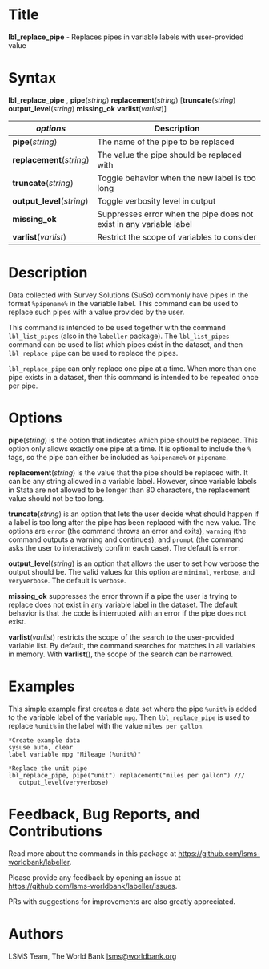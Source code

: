 # Title

__lbl_replace_pipe__ - Replaces pipes in variable labels with user-provided value

# Syntax

__lbl_replace_pipe__ , __pipe__(_string_) __**rep**lacement__(_string_) [__**trun**cate__(_string_) __**out**put_level__(_string_) __missing_ok__ __**v**arlist__(_varlist_)]

| _options_ | Description |
|-----------|-------------|
| __pipe__(_string_) | The name of the pipe to be replaced |
| __**rep**lacement__(_string_) | The value the pipe should be replaced with |
| __**trun**cate__(_string_) | Toggle behavior when the new label is too long |
| __**out**put_level__(_string_) | Toggle verbosity level in output |
| __missing_ok__ | Suppresses error when the pipe does not exist in any variable label  |
| __**v**arlist__(_varlist_) | Restrict the scope of variables to consider |

# Description

Data collected with Survey Solutions (SuSo) commonly have pipes in
the format `%pipename%` in the variable label.
This command can be used to replace such pipes with a value provided by the user.

This command is intended to be used together with
the command `lbl_list_pipes` (also in the `labeller` package).
The `lbl_list_pipes` command can be used to list
which pipes exist in the dataset,
and then `lbl_replace_pipe` can be used to replace the pipes.

`lbl_replace_pipe` can only replace one pipe at a time.
When more than one pipe exists in a dataset,
then this command is intended to be repeated once per pipe.

# Options

__pipe__(_string_) is the option that indicates which pipe
should be replaced.
This option only allows exactly one pipe at a time.
It is optional to include the `%` tags,
so the pipe can either be included as `%pipename%` or `pipename`.

__**rep**lacement__(_string_) is the value that the pipe
should be replaced with.
It can be any string allowed in a variable label.
However, since variable labels in Stata are not allowed to be
longer than 80 characters, the replacement value should not be too long.

__**trun**cate__(_string_) is an option that lets the user decide
what should happen if a label is too long after
the pipe has been replaced with the new value.
The options are `error` (the command throws an error and exits),
`warning` (the command outputs a warning and continues), and
`prompt` (the command asks the user to interactively confirm each case).
The default is `error`.

__**out**put_level__(_string_) is an option that allows the user to
set how verbose the output should be.
The valid values for this option are
`minimal`, `verbose`, and `veryverbose`.
The default is `verbose`.

__missing_ok__ suppresses the error thrown if a pipe the user is trying to
replace does not exist in any variable label in the dataset.
The default behavior is that the code is interrupted
with an error if the pipe does not exist.

__**v**arlist__(_varlist_) restricts the scope of the search to the user-provided variable list. By default, the command searches for matches in all variables in memory. With __varlist__(), the scope of the search can be narrowed.

# Examples

This simple example first creates a data set where
the pipe `%unit%` is added to the variable label of the variable `mpg`.
Then `lbl_replace_pipe` is used to replace `%unit%` in the label
with the value `miles per gallon`.

```
*Create example data
sysuse auto, clear
label variable mpg "Mileage (%unit%)"

*Replace the unit pipe
lbl_replace_pipe, pipe("unit") replacement("miles per gallon") ///
   output_level(veryverbose)

```

# Feedback, Bug Reports, and Contributions

Read more about the commands in this package at https://github.com/lsms-worldbank/labeller.

Please provide any feedback by opening an issue at https://github.com/lsms-worldbank/labeller/issues.

PRs with suggestions for improvements are also greatly appreciated.

# Authors

LSMS Team, The World Bank lsms@worldbank.org
